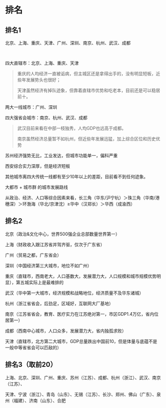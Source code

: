 # 排名

## 排名1

北京、上海、重庆、天津、广州、深圳、南京、杭州、武汉、成都

<br>

四大直辖市：北京、上海、重庆、天津

> 重庆的人均经济一直被诟病，但主城区还是拿得出手的，没有明显短板，近些年发展势头也很好；
>
> 天津虽然经济有掉队迹象，但靠着直辖市优势和吃老本，目前还是可以稳居前十。

两大一线城市：广州、深圳

四大强省会城市：南京、杭州、武汉、成都 

> 武汉目前来看在中部一枝独秀，人均GDP也远高于成都。
>
> 南京虽然经济总量暂不如杭州，但近些年发展迅猛，加上综合区位和历史优势



苏州经济强势无比，工业发达，但城市功能单一，偏科严重

西安综合实力深厚，但是经济短板

其他城市离四大传统一线都有至少10年以上的差距，目前看不到任何迹象。



大都市 + 城市群 的城市发展路线

从政治、经济、人口等综合因素来看，长三角（华东/沪宁杭）＞珠三角（华南/港穗深）＞环渤海（华北/京津沈）≥华中（汉郑长）＞华西（成渝西）



## 排名2

北京（政治&文化中心，世界500强企业总部数量世界第一）

上海（财政收入跟江苏省并驾齐驱，仅次于广东省）

广州（贸易之都，广东省会）

深圳（中国经济第三大城市，地位不如广州）

重庆（直辖市，西南老大，人口基数大，发展潜力大，人口规模和城市规模优势明显），第五城实际上是最难排的

武汉（华中第一大城市，经济规模和战略地位，经济质量不及华东诸城）

杭州（浙江省省会，后劲足，区域好，互联网大厂基地）

南京（江苏省省会，教育、医疗实力在江苏绝对第一，市区GDP1.4万亿，省内位居第一）

成都（西南中心城市，人口众多，发展潜力大，省内独孤求败）

天津（直辖市，北方第二大城市，GDP总量跌出中国前10，但是体量与底蕴不是一般中等省省会可以匹敌的）



## 排名3（取前20）

上海、北京、深圳、广州、重庆、苏州（江苏）、成都、杭州（浙江）、武汉、南京（江苏）、

天津、宁波（浙江）、青岛（山东）、无锡（江苏）、长沙、郑州、佛山（广东）、泉州（福建）、济南（山东）、合肥

























